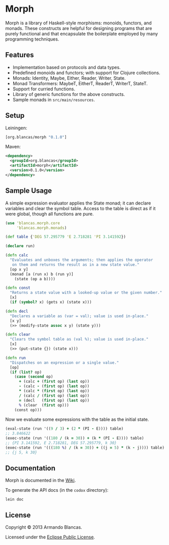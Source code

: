 # Morph

Morph is a library of Haskell-style morphisms: monoids, functors, and monads.
These constructs are helpful for designing programs that are purely functional
and that encapsulate the boilerplate employed by many programming techniques.

## Features

* Implementation based on protocols and data types.
* Predefined monoids and functors; with support for Clojure collections.
* Monads: Identity, Maybe, Either, Reader, Writer, State.
* Monad Transformers: MaybeT, EitherT, ReaderT, WriterT, StateT.
* Support for curried functions.
* Library of generic functions for the above constructs.
* Sample monads in `src/main/resources`.

## Setup

Leiningen:

```clojure
[org.blancas/morph "0.1.0"]
```

Maven:

```xml
<dependency>
  <groupId>org.blancas</groupId>
  <artifactId>morph</artifactId>
  <version>0.1.0</version>
</dependency>
```

## Sample Usage

A simple expression evaluator applies the State monad; it can declare variables and clear the symbol table. Access to the table is direct as if it were global, though all functions are pure.
```clojure
(use 'blancas.morph.core
     'blancas.morph.monads)

(def table {'DEG 57.295779 'E 2.718281 'PI 3.141592})

(declare run)

(defn calc
  "Evaluates and unboxes the arguments; then applies the operator
   on them and returns the result as in a new state value."
  [op x y]
  (monad [a (run x) b (run y)]
    (state (op a b))))

(defn const
  "Returns a state value with a looked-up value or the given number."
  [x]
  (if (symbol? x) (gets x) (state x)))

(defn decl
  "Declares a variable as (var = val); value is used in-place."
  [x y] 
  (>> (modify-state assoc x y) (state y)))

(defn clear
  "Clears the symbol table as (val %); value is used in-place."
  [x]
  (>> (put-state {}) (state x)))

(defn run
  "Dispatches on an expression or a single value."
  [op]
  (if (list? op)
    (case (second op)
      + (calc + (first op) (last op))
      - (calc - (first op) (last op))
      * (calc * (first op) (last op))
      / (calc / (first op) (last op))
      = (decl   (first op) (last op))
      % (clear  (first op)))
    (const op)))
```

Now we evaluate some expressions with the table as the initial state.
```clojure
(eval-state (run '((9 / 3) + (2 * (PI - E)))) table)
;; 3.846622
(exec-state (run '((180 / (k = 30)) + (k * (PI - E)))) table)
;; {PI 3.141592, E 2.718281, DEG 57.295779, k 30}
(exec-state (run '(((180 %) / (k = 30)) + ((j = 5) * (k - j)))) table)
;; {j 5, k 30}
```

## Documentation

Morph is documented in the [Wiki](https://github.com/blancas/morph/wiki).

To generate the API docs (in the `codox` directory):

    lein doc

## License

Copyright © 2013 Armando Blancas.

Licensed under the [Eclipse Public License](http://www.eclipse.org/legal/epl-v10.html).
